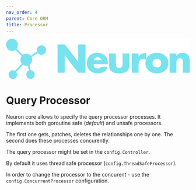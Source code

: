 ```yaml
---
nav_order: 4
parent: Core ORM
title: Processor
---
```


![Logo](/assets/img/logo.svg)

# Query Processor

Neuron core allows to specify the query processor processes. It implements both goroutine safe (_default_) and unsafe processors. 

The first one gets, patches, deletes the relationships one by one. 
The second does these processes concurently.

The query processor might be set in the `config.Controller`. 

By default it uses thread safe processor (`config.ThreadSafeProcessor`).

In order to change the processor to the concurent - use the `config.ConcurrentProcessor` configuration.

